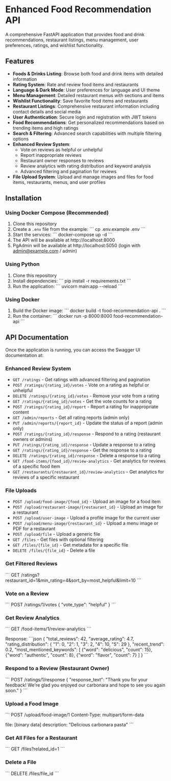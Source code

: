 # Enhanced Food Recommendation API

A comprehensive FastAPI application that provides food and drink recommendations, restaurant listings, menu management, user preferences, ratings, and wishlist functionality.

## Features

- **Foods & Drinks Listing**: Browse both food and drink items with detailed information
- **Rating System**: Rate and review food items and restaurants
- **Language & Dark Mode**: User preferences for language and UI theme
- **Menu Management**: Detailed restaurant menus with sections and items
- **Wishlist Functionality**: Save favorite food items and restaurants
- **Restaurant Listings**: Comprehensive restaurant information including contact details and social media
- **User Authentication**: Secure login and registration with JWT tokens
- **Food Recommendations**: Get personalized recommendations based on trending items and high ratings
- **Search & Filtering**: Advanced search capabilities with multiple filtering options
- **Enhanced Review System**: 
  - Vote on reviews as helpful or unhelpful
  - Report inappropriate reviews
  - Restaurant owner responses to reviews
  - Review analytics with rating distribution and keyword analysis
  - Advanced filtering and pagination for reviews
- **File Upload System**: Upload and manage images and files for food items, restaurants, menus, and user profiles

## Installation

### Using Docker Compose (Recommended)

1. Clone this repository
2. Create a `.env` file from the example:
   \`\`\`
   cp .env.example .env
   \`\`\`
3. Start the services:
   \`\`\`
   docker-compose up -d
   \`\`\`
4. The API will be available at http://localhost:8000
5. PgAdmin will be available at http://localhost:5050 (login with admin@example.com / admin)

### Using Python

1. Clone this repository
2. Install dependencies:
   \`\`\`
   pip install -r requirements.txt
   \`\`\`
3. Run the application:
   \`\`\`
   uvicorn main:app --reload
   \`\`\`

### Using Docker

1. Build the Docker image:
   \`\`\`
   docker build -t food-recommendation-api .
   \`\`\`
2. Run the container:
   \`\`\`
   docker run -p 8000:8000 food-recommendation-api
   \`\`\`

## API Documentation

Once the application is running, you can access the Swagger UI documentation at:

### Enhanced Review System
- `GET /ratings` - Get ratings with advanced filtering and pagination
- `POST /ratings/{rating_id}/votes` - Vote on a rating as helpful or unhelpful
- `DELETE /ratings/{rating_id}/votes` - Remove your vote from a rating
- `GET /ratings/{rating_id}/votes` - Get the vote counts for a rating
- `POST /ratings/{rating_id}/report` - Report a rating for inappropriate content
- `GET /admin/reports` - Get all rating reports (admin only)
- `PUT /admin/reports/{report_id}` - Update the status of a report (admin only)
- `POST /ratings/{rating_id}/response` - Respond to a rating (restaurant owners or admins)
- `PUT /ratings/{rating_id}/response` - Update a response to a rating
- `GET /ratings/{rating_id}/response` - Get the response to a rating
- `DELETE /ratings/{rating_id}/response` - Delete a response to a rating
- `GET /food-items/{food_id}/review-analytics` - Get analytics for reviews of a specific food item
- `GET /restaurants/{restaurant_id}/review-analytics` - Get analytics for reviews of a specific restaurant

### File Uploads
- `POST /upload/food-image/{food_id}` - Upload an image for a food item
- `POST /upload/restaurant-image/{restaurant_id}` - Upload an image for a restaurant
- `POST /upload/user-image` - Upload a profile image for the current user
- `POST /upload/menu-image/{restaurant_id}` - Upload a menu image or PDF for a restaurant
- `POST /upload/file` - Upload a generic file
- `GET /files` - Get files with optional filtering
- `GET /files/{file_id}` - Get metadata for a specific file
- `DELETE /files/{file_id}` - Delete a file

### Get Filtered Reviews

\`\`\`
GET /ratings?restaurant_id=1&min_rating=4&sort_by=most_helpful&limit=10
\`\`\`

### Vote on a Review

\`\`\`
POST /ratings/1/votes
{
  "vote_type": "helpful"
}
\`\`\`

### Get Review Analytics

\`\`\`
GET /food-items/1/review-analytics
\`\`\`

Response:
\`\`\`json
{
  "total_reviews": 42,
  "average_rating": 4.7,
  "rating_distribution": {
    "1": 0,
    "2": 1,
    "3": 2,
    "4": 10,
    "5": 29
  },
  "recent_trend": 0.2,
  "most_mentioned_keywords": [
    {"word": "delicious", "count": 15},
    {"word": "authentic", "count": 8},
    {"word": "flavor", "count": 7}
  ]
}
\`\`\`

### Respond to a Review (Restaurant Owner)

\`\`\`
POST /ratings/1/response
{
  "response_text": "Thank you for your feedback! We're glad you enjoyed our carbonara and hope to see you again soon."
}
\`\`\`

### Upload a Food Image

\`\`\`
POST /upload/food-image/1
Content-Type: multipart/form-data

file: [binary data]
description: "Delicious carbonara pasta"
\`\`\`

### Get All Files for a Restaurant

\`\`\`
GET /files?related_id=1
\`\`\`

### Delete a File

\`\`\`
DELETE /files/file_id
\`\`\`

